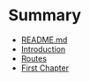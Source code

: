 # Summary

* [README.md](README.md)
* [Introduction](introduction.md)
* [Routes](introduction-to-express-part-1.md)
* [First Chapter](chapter1.md)

